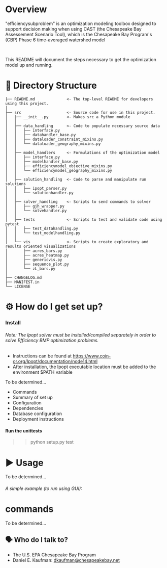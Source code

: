 # Overview

"efficiencysubproblem" is an optimization modeling toolbox
designed to support decision making when using
CAST (the Chesapeake Bay Assessement Scenario Tool), which
is the Chesapeake Bay Program's (CBP) Phase 6 time-averaged watershed model 

<br>

This README will document the steps necessary to get the optimization model
up and running.

# 📁 Directory Structure

```
├── README.md              <- The top-level README for developers using this project.
│
├── src                    <- Source code for use in this project.
│   ├── __init__.py        <- Makes src a Python module
│   │
│   ├── data_handling      <- Code to populate necessary source data
│   │   ├── interface.py
│   │   ├── datahandler_base.py
│   │   ├── dataloader_constraint_mixins.py
│   │   └── dataloader_geography_mixins.py
│   │
│   ├── model_handlers     <- Formulations of the optimization model
│   │   ├── interface.py
│   │   ├── modelhandler_base.py
│   │   ├── efficiencymodel_objective_mixins.py
│   │   └── efficiencymodel_geography_mixins.py
│   │
│   ├── solution_handling  <- Code to parse and manipulate run solutions
│   │   ├── ipopt_parser.py
│   │   └── solutionhandler.py
│   │
│   ├── solver_handling    <- Scripts to send commands to solver
│   │   ├── gjh_wrapper.py
│   │   └── solvehandler.py
│   │
│   ├── tests              <- Scripts to test and validate code using pytest
│   │   ├── test_datahandling.py
│   │   └── test_modelhandling.py
│   │
│   └── vis                <- Scripts to create exploratory and results oriented visualizations
│       ├── acres_bars.py
│       ├── acres_heatmap.py
│       ├── genericvis.py
│       ├── sequence_plot.py
│       └── zL_bars.py
│
├── CHANGELOG.md
├── MANIFEST.in
└── LICENSE
```

# ⚙ How do I get set up?

### Install

###### Note: The Ipopt solver must be installed/compiled separately in order to solve Efficiency BMP optimization problems.
- Instructions can be found at https://www.coin-or.org/Ipopt/documentation/node14.html
- After installation, the Ipopt executable location must be added to the environment $PATH variable


To be determined...
* Commands
* Summary of set up
* Configuration
* Dependencies
* Database configuration
* Deployment instructions

#### Run the unittests

>> python setup.py test

# ▶ Usage

To be determined...
###### A simple example (to run using GUI):


# commands

To be determined...

## 🗣️ Who do I talk to?

* The U.S. EPA Chesapeake Bay Program
* Daniel E. Kaufman: dkaufman@chesapeakebay.net